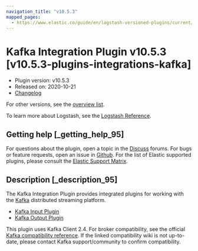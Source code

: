 ```yaml
---
navigation_title: "v10.5.3"
mapped_pages:
  - https://www.elastic.co/guide/en/logstash-versioned-plugins/current/v10.5.3-plugins-integrations-kafka.html
---
```


# Kafka Integration Plugin v10.5.3 [v10.5.3-plugins-integrations-kafka]


* Plugin version: v10.5.3
* Released on: 2020-10-21
* [Changelog](https://github.com/logstash-plugins/logstash-integration-kafka/blob/v10.5.3/CHANGELOG.md)

For other versions, see the [overview list](integration-kafka-index.md).

To learn more about Logstash, see the [Logstash Reference](logstash://reference/index.md).

## Getting help [_getting_help_95]

For questions about the plugin, open a topic in the [Discuss](http://discuss.elastic.co) forums. For bugs or feature requests, open an issue in [Github](https://github.com/logstash-plugins/logstash-integration-kafka). For the list of Elastic supported plugins, please consult the [Elastic Support Matrix](https://www.elastic.co/support/matrix#matrix_logstash_plugins).


## Description [_description_95]

The Kafka Integration Plugin provides integrated plugins for working with the [Kafka](https://kafka.apache.org/) distributed streaming platform.

* [Kafka Input Plugin](logstash://reference/plugins-inputs-kafka.md)
* [Kafka Output Plugin](logstash://reference/plugins-outputs-kafka.md)

This plugin uses Kafka Client 2.4. For broker compatibility, see the official [Kafka compatibility reference](https://cwiki.apache.org/confluence/display/KAFKA/Compatibility+Matrix). If the linked compatibility wiki is not up-to-date, please contact Kafka support/community to confirm compatibility.


